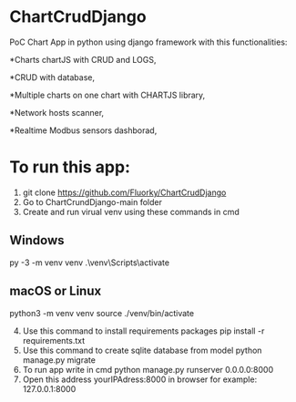 # ChartCrudDjango

PoC Chart App in python using django framework with this functionalities:

*Charts chartJS with CRUD and LOGS,

*CRUD with database,

*Multiple charts on one chart with CHARTJS library,

*Network hosts scanner,

*Realtime Modbus sensors dashborad,


# To run this app:
1. git clone https://github.com/Fluorky/ChartCrudDjango
2. Go to ChartCrundDjango-main folder
3. Create and run virual venv using these commands in cmd 

## Windows
py -3 -m venv venv
.\\venv\\Scripts\\activate

## macOS or Linux
python3 -m venv venv
source ./venv/bin/activate

4.  Use this command to install requirements packages
pip install -r requirements.txt
5. Use this command to create sqlite database from model
python manage.py migrate
6. To run app write in cmd
python manage.py runserver 0.0.0.0:8000 
7. Open this address yourIPAdress:8000 in browser
for example: 127.0.0.1:8000
